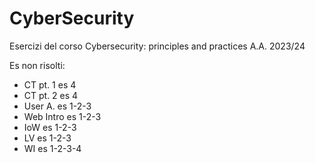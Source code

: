 # CyberSecurity
Esercizi del corso Cybersecurity: principles and practices A.A. 2023/24

Es non risolti:
- CT pt. 1 es 4
- CT pt. 2 es 4
- User A. es 1-2-3
- Web Intro es 1-2-3
- IoW es 1-2-3
- LV es 1-2-3
- WI es 1-2-3-4